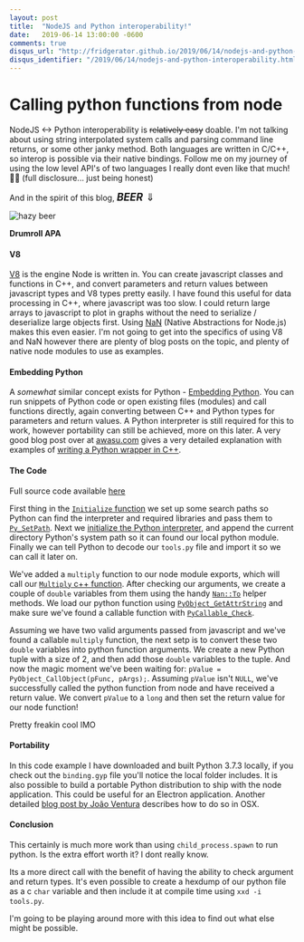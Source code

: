 ```yaml
---
layout: post
title:  "NodeJS and Python interoperability!"
date:   2019-06-14 13:00:00 -0600
comments: true
disqus_url: "http://fridgerator.github.io/2019/06/14/nodejs-and-python-interoperability.html"
disqus_identifier: "/2019/06/14/nodejs-and-python-interoperability.html"
---
```


# Calling python functions from node

NodeJS <-> Python interoperability is ~~relatively easy~~ doable.  I'm not talking about using string interpolated system calls and parsing command line returns, or some other janky method.  Both languages are written in C/C++, so interop is possible via their native bindings.  Follow me on my journey of using the low level API's of two languages I really dont even like that much! 🙁🤣 (full disclosure... just being honest)

And in the spirit of this blog, <span style="font-size:1.3em"><b><i>BEER</i></b><span> <span>&dArr;</span>

![hazy beer](https://i.imgur.com/sbebRux.jpg)

**Drumroll APA**

#### V8

[V8](https://v8.dev/) is the engine Node is written in.  You can create javascript classes and functions in C++, and convert parameters and return values between javascript types and V8 types pretty easily. I have found this useful for data processing in C++, where javascript was too slow.  I could return large arrays to javascript to plot in graphs without the need to serialize / deserialize large objects first. Using [NaN](https://github.com/nodejs/nan) (Native Abstractions for Node.js) makes this even easier.  I'm not going to get into the specifics of using V8 and NaN however there are plenty of blog posts on the topic, and plenty of native node modules to use as examples.

#### Embedding Python

A *somewhat* similar concept exists for Python - [Embedding Python](https://docs.python.org/3/extending/embedding.html).  You can run snippets of Python code or open existing files (modules) and call functions directly, again converting between C++ and Python types for parameters and return values.  A Python interpreter is still required for this to work, however portability can still be achieved, more on this later.  A very good blog post over at [awasu.com](https://awasu.com) gives a very detailed explanation with examples of [writing a Python wrapper in C++](https://awasu.com/weblog/embedding-python/writing-a-c-wrapper-library-part3/).

#### The Code

Full source code available [here](https://github.com/fridgerator/node-python)

First thing in the [`Initialize` function](https://github.com/fridgerator/node-python/blob/master/main.cc#L48) we set up some search paths so Python can find the interpreter and required libraries and pass them to [`Py_SetPath`](https://docs.python.org/3/c-api/init.html#c.Py_SetPath).  Next we [initialize the Python interpreter](https://docs.python.org/3/c-api/init.html#c.Py_Initialize), and append the current directory Python's system path so it can found our local python module.  Finally we can tell Python to decode our `tools.py` file and import it so we can call it later on.

We've added a `multiply` function to our node module exports, which will call our [`Multiply` c++ function](https://github.com/fridgerator/node-python/blob/master/main.cc#L8).  After checking our arguments, we create a couple of `double` variables from them using the handy [`Nan::To`](https://github.com/nodejs/nan/blob/master/doc/converters.md#nanto) helper methods.  We load our python function using [`PyObject_GetAttrString`](https://docs.python.org/3/c-api/object.html#c.PyObject_GetAttrString) and make sure we've found a callable function with [`PyCallable_Check`](https://docs.python.org/3/c-api/object.html#c.PyCallable_Check).

Assuming we have two valid arguments passed from javascript and we've found a callable `multiply` function, the next setp is to convert these two `double` variables into python function arguments.  We create a new Python tuple with a size of 2, and then add those `double` variables to the tuple.  And now the magic moment we've been waiting for: `pValue = PyObject_CallObject(pFunc, pArgs);`.  Assuming `pValue` isn't `NULL`, we've successfully called the python function from node and have received a return value.  We convert `pValue` to a `long` and then set the return value for our node function!

Pretty freakin cool IMO

#### Portability

In this code example I have downloaded and built Python 3.7.3 locally, if you check out the `binding.gyp` file you'll notice the local folder includes.  It is also possible to build a portable Python distribution to ship with the node application.  This could be useful for an Electron application.  Another detailed [blog post by João Ventura](http://joaoventura.net/blog/2016/embeddable-python-osx/) describes how to do so in OSX.

#### Conclusion

This certainly is much more work than using `child_process.spawn` to run python.  Is the extra effort worth it? I dont really know.

Its a more direct call with the benefit of having the ability to check argument and return types.  It's even possible to create a hexdump of our python file as a c `char` variable and then include it at compile time using `xxd -i tools.py`.

I'm going to be playing around more with this idea to find out what else might be possible.
